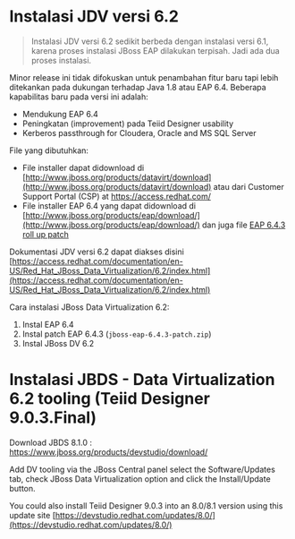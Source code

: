 # Instalasi JDV versi 6.2

> Instalasi JDV versi 6.2 sedikit berbeda dengan instalasi versi 6.1, karena proses instalasi JBoss EAP dilakukan terpisah. Jadi ada dua proses instalasi.


Minor release ini tidak difokuskan untuk penambahan fitur baru tapi lebih ditekankan pada dukungan terhadap Java 1.8 atau EAP 6.4. Beberapa kapabilitas baru pada versi ini adalah:

- Mendukung EAP 6.4 
- Peningkatan (improvement) pada Teiid Designer usability 
- Kerberos passthrough for Cloudera, Oracle and MS SQL Server

File yang dibutuhkan:

- File installer dapat didownload di [http://www.jboss.org/products/datavirt/download](http://www.jboss.org/products/datavirt/download) atau dari Customer Support Portal (CSP) at https://access.redhat.com/
- File installer EAP 6.4 yang dapat didownload di [http://www.jboss.org/products/eap/download/](http://www.jboss.org/products/eap/download/) dan juga file [EAP 6.4.3 roll up patch](https://access.redhat.com/jbossnetwork/restricted/softwareDownload.html?softwareId=39353)

Dokumentasi JDV versi 6.2 dapat diakses disini [https://access.redhat.com/documentation/en-US/Red_Hat_JBoss_Data_Virtualization/6.2/index.html](https://access.redhat.com/documentation/en-US/Red_Hat_JBoss_Data_Virtualization/6.2/index.html)

Cara instalasi JBoss Data Virtualization 6.2:

1. Instal EAP 6.4 
2. Instal patch EAP 6.4.3 (`jboss-eap-6.4.3-patch.zip`) 
3. Instal JBoss DV 6.2 

# Instalasi JBDS - Data Virtualization 6.2 tooling (Teiid Designer 9.0.3.Final) 

Download JBDS 8.1.0 : https://www.jboss.org/products/devstudio/download/

Add DV tooling via the JBoss Central panel select the Software/Updates tab, check JBoss Data Virtualization option and click the Install/Update button.

You could also install Teiid Designer 9.0.3 into an 8.0/8.1 version using this update site [https://devstudio.redhat.com/updates/8.0/](https://devstudio.redhat.com/updates/8.0/)

